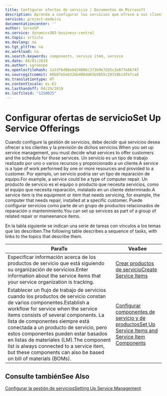 ```yaml
---
title: Configurar ofertas de servicio | Documentos de Microsoft
description: Aprenda a configurar los servicios que ofrece a sus clientes.
services: project-madeira
documentationcenter: ''
author: SorenGP
ms.service: dynamics365-business-central
ms.topic: article
ms.devlang: na
ms.tgt_pltfrm: na
ms.workload: na
ms.search.keywords: components, service item, service
ms.date: 04/01/2019
ms.author: sgroespe
ms.openlocfilehash: 1a33fbd8bebd24806c373b9e7d35c2e877e8b747
ms.sourcegitcommit: 60b87e5eb32bb408dd65b9855c29159b1dfbfca8
ms.translationtype: HT
ms.contentlocale: es-ES
ms.lasthandoff: 04/29/2019
ms.locfileid: "1250025"
---
```

# <a name="set-up-service-offerings"></a><span data-ttu-id="d595f-103">Configurar ofertas de servicio</span><span class="sxs-lookup"><span data-stu-id="d595f-103">Set Up Service Offerings</span></span>
<span data-ttu-id="d595f-104">Cuando configure la gestión de servicios, debe decidir qué servicios desea ofrecer a los clientes y la previsión de dichos servicios.</span><span class="sxs-lookup"><span data-stu-id="d595f-104">When you set up service management, you must decide what services to offer customers and the schedule for those services.</span></span> <span data-ttu-id="d595f-105">Un servicio es un tipo de trabajo realizado por uno o varios recursos y proporcionado a un cliente.</span><span class="sxs-lookup"><span data-stu-id="d595f-105">A service is a type of work performed by one or more resources and provided to a customer.</span></span> <span data-ttu-id="d595f-106">Por ejemplo, un servicio podría ser un tipo de reparación de equipo.</span><span class="sxs-lookup"><span data-stu-id="d595f-106">For example, a service could be a type of computer repair.</span></span> <span data-ttu-id="d595f-107">Un producto de servicio es el equipo o producto que necesita servicios, como el equipo que necesita reparación, instalado en un cliente determinado.</span><span class="sxs-lookup"><span data-stu-id="d595f-107">A service item is the equipment or item that needs servicing, for example, the computer that needs repair, installed at a specific customer.</span></span> <span data-ttu-id="d595f-108">Puede configurar servicios como parte de un grupo de productos relacionados de reparación o mantenimiento.</span><span class="sxs-lookup"><span data-stu-id="d595f-108">You can set up services as part of a group of related repair or maineenance items.</span></span>  
  
<span data-ttu-id="d595f-109">En la tabla siguiente se indican una serie de tareas con vínculos a los temas que las describen.</span><span class="sxs-lookup"><span data-stu-id="d595f-109">The following table describes a sequence of tasks, with links to the topics that describe them.</span></span>  
  
|<span data-ttu-id="d595f-110">**Para**</span><span class="sxs-lookup"><span data-stu-id="d595f-110">**To**</span></span>|<span data-ttu-id="d595f-111">**Vea**</span><span class="sxs-lookup"><span data-stu-id="d595f-111">**See**</span></span>|  
|------------|-------------|  
|<span data-ttu-id="d595f-112">Especificar información acerca de los productos de servicio que está siguiendo su organización de servicios.</span><span class="sxs-lookup"><span data-stu-id="d595f-112">Enter information about the service items that your service organization is tracking.</span></span>|[<span data-ttu-id="d595f-113">Crear productos de servicio</span><span class="sxs-lookup"><span data-stu-id="d595f-113">Create Service Items</span></span>](service-how-to-create-service-items.md)|  
|<span data-ttu-id="d595f-114">Establecer un flujo de trabajo de servicios cuando los productos de servicio constan de varios componentes.</span><span class="sxs-lookup"><span data-stu-id="d595f-114">Establish a workflow for service when the service items consists of several components.</span></span> <span data-ttu-id="d595f-115">La lista de componentes siempre está conectada a un producto de servicio, pero estos componentes pueden estar basados en listas de materiales (LM).</span><span class="sxs-lookup"><span data-stu-id="d595f-115">The component list is always connected to a service item, but these components can also be based on bill of materials (BOMs).</span></span>|[<span data-ttu-id="d595f-116">Configurar componentes de servicio y de productos</span><span class="sxs-lookup"><span data-stu-id="d595f-116">Set Up Service Items and Service Item Components</span></span>](service-how-setup-service-items.md)|  
  
## <a name="see-also"></a><span data-ttu-id="d595f-117">Consulte también</span><span class="sxs-lookup"><span data-stu-id="d595f-117">See Also</span></span>  
[<span data-ttu-id="d595f-118">Configurar la gestión de servicios</span><span class="sxs-lookup"><span data-stu-id="d595f-118">Setting Up Service Management</span></span>](service-setup-service.md)   